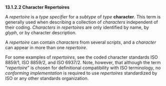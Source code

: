 **13.1.2.2 Character Repertoires** 

A *repertoire* is a *type specifier* for a *subtype* of *type* **character**. This term is generally used when describing a collection of *characters* independent of their coding. *Characters* in *repertoires* are only identified by name, by *glyph*, or by character description. 

A *repertoire* can contain *characters* from several *scripts*, and a *character* can appear in more than one *repertoire*. 

For some examples of *repertoires*, see the coded character standards ISO 8859/1, ISO 8859/2, and ISO 6937/2. Note, however, that although the term “*repertoire*” is chosen for definitional compatibility with ISO terminology, no *conforming implementation* is required to use *repertoires* standardized by ISO or any other standards organization. 

